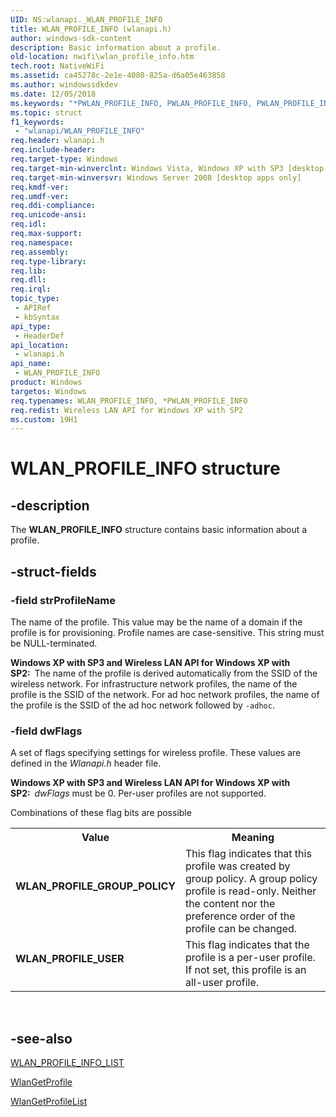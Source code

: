 ```yaml
---
UID: NS:wlanapi._WLAN_PROFILE_INFO
title: WLAN_PROFILE_INFO (wlanapi.h)
author: windows-sdk-content
description: Basic information about a profile.
old-location: nwifi\wlan_profile_info.htm
tech.root: NativeWiFi
ms.assetid: ca45278c-2e1e-4080-825a-d6a05e463858
ms.author: windowssdkdev
ms.date: 12/05/2018
ms.keywords: "*PWLAN_PROFILE_INFO, PWLAN_PROFILE_INFO, PWLAN_PROFILE_INFO structure pointer [NativeWIFI], WLAN_PROFILE_GROUP_POLICY, WLAN_PROFILE_INFO, WLAN_PROFILE_INFO structure [NativeWIFI], WLAN_PROFILE_USER, nwifi.wlan_profile_info, wlanapi/PWLAN_PROFILE_INFO, wlanapi/WLAN_PROFILE_INFO"
ms.topic: struct
f1_keywords: 
 - "wlanapi/WLAN_PROFILE_INFO"
req.header: wlanapi.h
req.include-header: 
req.target-type: Windows
req.target-min-winverclnt: Windows Vista, Windows XP with SP3 [desktop apps only]
req.target-min-winversvr: Windows Server 2008 [desktop apps only]
req.kmdf-ver: 
req.umdf-ver: 
req.ddi-compliance: 
req.unicode-ansi: 
req.idl: 
req.max-support: 
req.namespace: 
req.assembly: 
req.type-library: 
req.lib: 
req.dll: 
req.irql: 
topic_type:
 - APIRef
 - kbSyntax
api_type:
 - HeaderDef
api_location:
 - wlanapi.h
api_name:
 - WLAN_PROFILE_INFO
product: Windows
targetos: Windows
req.typenames: WLAN_PROFILE_INFO, *PWLAN_PROFILE_INFO
req.redist: Wireless LAN API for Windows XP with SP2
ms.custom: 19H1
---
```


# WLAN_PROFILE_INFO structure


## -description


The <b>WLAN_PROFILE_INFO</b> structure contains basic information about a profile.


## -struct-fields




### -field strProfileName

The name of the profile.  This value may be the name of a domain if the profile is for provisioning. Profile names are case-sensitive. This string must be NULL-terminated.

<b>Windows XP with SP3 and Wireless LAN API for Windows XP with SP2:  </b>The name of the profile is derived automatically from the SSID of the wireless network. For infrastructure network profiles, the name of the profile is the SSID of the network. For ad hoc network profiles, the name of the profile is the SSID of the ad hoc network followed by <code>-adhoc</code>.


### -field dwFlags

A set of flags specifying settings for wireless profile. These values are defined in the <i>Wlanapi.h</i> header file. 

<b>Windows XP with SP3 and Wireless LAN API for Windows XP with SP2:  </b><i>dwFlags</i> must be 0. Per-user profiles are not supported.


Combinations of these flag bits are possible



<table>
<tr>
<th>Value</th>
<th>Meaning</th>
</tr>
<tr>
<td width="40%"><a id="WLAN_PROFILE_GROUP_POLICY"></a><a id="wlan_profile_group_policy"></a><dl>
<dt><b>WLAN_PROFILE_GROUP_POLICY</b></dt>
</dl>
</td>
<td width="60%">
This flag indicates that this profile was created by group policy.  A group policy profile is read-only. Neither the content nor the preference order of the profile can be changed.

</td>
</tr>
<tr>
<td width="40%"><a id="WLAN_PROFILE_USER"></a><a id="wlan_profile_user"></a><dl>
<dt><b>WLAN_PROFILE_USER</b></dt>
</dl>
</td>
<td width="60%">
This flag indicates that the profile is a per-user profile.  If not set, this profile is an all-user profile.

</td>
</tr>
</table>
 


## -see-also




<a href="https://docs.microsoft.com/windows/desktop/api/wlanapi/ns-wlanapi-_wlan_profile_info_list">WLAN_PROFILE_INFO_LIST</a>



<a href="https://docs.microsoft.com/windows/desktop/api/wlanapi/nf-wlanapi-wlangetprofile">WlanGetProfile</a>



<a href="https://docs.microsoft.com/windows/desktop/api/wlanapi/nf-wlanapi-wlangetprofilelist">WlanGetProfileList</a>
 

 

